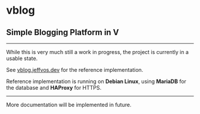 # vblog
## Simple Blogging Platform in V
---

While this is very much still a work in progress, the project is currently in a usable state.

See [vblog.jeffvos.dev](https://vblog.jeffvos.dev) for the reference implementation.

Reference implementation is running on **Debian Linux**, using **MariaDB** for the database and **HAProxy** for HTTPS.

---

More documentation will be implemented in future.
